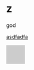 z
=
god
<style type="text/css">
  #head{
    width:50px;
    height:50px;
    background:#ccc;
  }
</style>
<a href="#">asdfadfa</a>
<div id="head"></div>
